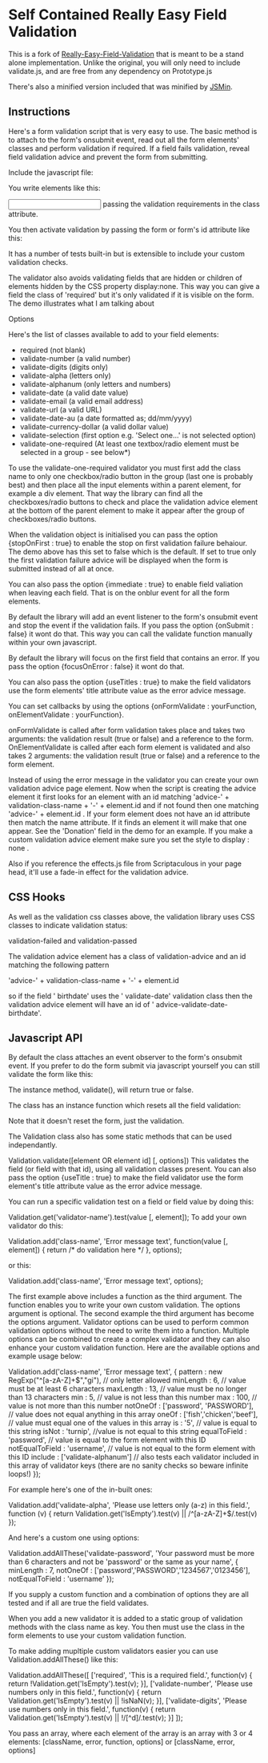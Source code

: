 Self Contained Really Easy Field Validation
=====
This is a fork of [Really-Easy-Field-Validation](https://github.com/atetlaw/Really-Easy-Field-Validation) that is meant to be a stand alone implementation. 
Unlike the original, you will only need to include validate.js, and are free from any dependency on Prototype.js

There's also a minified version included that was minified by [JSMin](https://github.com/douglascrockford/JSMin).

Instructions
------------
Here's a form validation script that is very easy to use.
The basic method is to attach to the form's onsubmit event, read out all the form elements' classes and perform validation if required. If a field fails validation, reveal field validation advice and prevent the form from submitting.

Include the javascript file:
<script src="validation.js" type="text/javascript"></script>
You write elements like this:

<input class="required validate-number" id="field1" name="field1" />
passing the validation requirements in the class attribute.

You then activate validation by passing the form or form's id attribute like this:

<script type="text/javascript">
  new Validation('form-id'); // OR new Validation(document.forms[0]);
</script>
It has a number of tests built-in but is extensible to include your custom validation checks.

The validator also avoids validating fields that are hidden or children of elements hidden by the CSS property display:none. This way you can give a field the class of 'required' but it's only validated if it is visible on the form. The demo illustrates what I am talking about

Options

Here's the list of classes available to add to your field elements:

* required (not blank)
* validate-number (a valid number)
* validate-digits (digits only)
* validate-alpha (letters only)
* validate-alphanum (only letters and numbers)
* validate-date (a valid date value)
* validate-email (a valid email address)
* validate-url (a valid URL)
* validate-date-au (a date formatted as; dd/mm/yyyy)
* validate-currency-dollar (a valid dollar value)
* validate-selection (first option e.g. 'Select one...' is not selected option)
* validate-one-required (At least one textbox/radio element must be selected in a group - see below*)

To use the validate-one-required validator you must first add the class name to only one checkbox/radio button in the group (last one is probably best) and then place all the input elements within a parent element, for example a div element. That way the library can find all the checkboxes/radio buttons to check and place the validation advice element at the bottom of the parent element to make it appear after the group of checkboxes/radio buttons.

When the validation object is initialised you can pass the option {stopOnFirst : true} to enable the stop on first validation failure behaiour. The demo above has this set to false which is the default. If set to true only the first validation failure advice will be displayed when the form is submitted instead of all at once.

<script type="text/javascript">
  new Validation('form-id',{stopOnFirst:true});
</script>
You can also pass the option {immediate : true} to enable field valiation when leaving each field. That is on the onblur event for all the form elements.

By default the library will add an event listener to the form's onsubmit event and stop the event if the validation fails. If you pass the option {onSubmit : false} it wont do that. This way you can call the validate function manually within your own javascript.

By default the library will focus on the first field that contains an error. If you pass the option {focusOnError : false} it wont do that.

You can also pass the option {useTitles : true} to make the field validators use the form elements' title attribute value as the error advice message.

You can set callbacks by using the options {onFormValidate : yourFunction, onElementValidate : yourFunction}.

onFormValidate is called after form validation takes place and takes two arguments: the validation result (true or false) and a reference to the form. OnElementValidate is called after each form element is validated and also takes 2 arguments: the validation result (true or false) and a reference to the form element.

Instead of using the error message in the validator you can create your own validation advice page element. Now when the script is creating the advice element it first looks for an element with an id matching 'advice-' + validation-class-name + '-' + element.id and if not found then one matching 'advice-' + element.id . If your form element does not have an id attribute then match the name attribute. If it finds an element it will make that one appear. See the 'Donation' field in the demo for an example. If you make a custom validation advice element make sure you set the style to display : none .

Also if you reference the effects.js file from Scriptaculous in your page head, it'll use a fade-in effect for the validation advice.

<script src="effects.js" type="text/javascript"></script>

CSS Hooks
---------
As well as the validation css classes above, the validation library uses CSS classes to indicate validation status:

validation-failed and validation-passed

The validation advice element has a class of validation-advice and an id matching the following pattern

'advice-' + validation-class-name + '-' + element.id

so if the field ' birthdate' uses the ' validate-date' validation class then the validation advice element will have an id of ' advice-validate-date-birthdate'.

Javascript API
--------------
By default the class attaches an event observer to the form's onsubmit event. If you prefer to do the form submit via javascript yourself you can still validate the form like this:

<script type="text/javascript">
    var valid = new Validation('form-id', {onSubmit:false});
    var result = valid.validate();
</script>

The instance method, validate(), will return true or false.

The class has an instance function which resets all the field validation:

<script type="text/javascript">
    var valid = new Validation('form-id');
    valid.reset();
</script>

Note that it doesn't reset the form, just the validation.

The Validation class also has some static methods that can be used independantly.

Validation.validate([element OR element id] [, options])
This validates the field (or field with that id), using all validation classes present. You can also pass the option {useTitle : true} to make the field validator use the form element's title attribute value as the error advice message.

You can run a specific validation test on a field or field value by doing this:

Validation.get('validator-name').test(value [, element]);
To add your own validator do this:

Validation.add('class-name', 'Error message text', function(value [, element]) {
     return /* do validation here */ 
}, options);

or this:

Validation.add('class-name', 'Error message text', options);

The first example above includes a function as the third argument. The function enables you to write your own custom validation. The options argument is optional. The second example the third argument has become the options argument. Validator options can be used to perform common validation options without the need to write them into a function. Multiple options can be combined to create a complex validator and they can also enhance your custom validation function. Here are the available options and example usage below:

Validation.add('class-name', 'Error message text', {
     pattern : new RegExp("^[a-zA-Z]+$","gi"), // only letter allowed
     minLength : 6, // value must be at least 6 characters
     maxLength : 13, // value must be no longer than 13 characters
     min : 5, // value is not less than this number
     max : 100, // value is not more than this number
     notOneOf : ['password', 'PASSWORD'], // value does not equal anything in this array
     oneOf : ['fish','chicken','beef'], // value must equal one of the values in this array
     is :  '5', // value is equal to this string
     isNot : 'turnip', //value is not equal to this string
     equalToField : 'password', // value is equal to the form element with this ID
     notEqualToField : 'username', // value is not equal to the form element with this ID
     include : ['validate-alphanum'] // also tests each validator included in this array of validator keys (there are no sanity checks so beware infinite loops!)
});

For example here's one of the in-built ones:

Validation.add('validate-alpha', 'Please use letters only (a-z) in this field.', function (v) {
     return Validation.get('IsEmpty').test(v) ||  /^[a-zA-Z]+$/.test(v)
});

And here's a custom one using options:

Validation.addAllThese('validate-password', 'Your password must be more than 6 characters and not be 'password' or the same as your name', {
    minLength : 7,
    notOneOf : ['password','PASSWORD','1234567','0123456'],
    notEqualToField : 'username'
});

If you supply a custom function and a combination of options they are all tested and if all are true the field validates.

When you add a new validator it is added to a static group of validation methods with the class name as key. You then must use the class in the form elements to use your custom validation function.

To make adding mupltiple custom validators easier you can use Validation.addAllThese() like this:

Validation.addAllThese([
     ['required', 'This is a required field.', function(v) {
       return !Validation.get('IsEmpty').test(v);
     }],
     ['validate-number', 'Please use numbers only in this field.', function(v) {
       return Validation.get('IsEmpty').test(v) || !isNaN(v);
     }],
     ['validate-digits', 'Please use numbers only in this field.', function(v) {
       return Validation.get('IsEmpty').test(v) ||  !/[^d]/.test(v);
     }]
]);

You pass an array, where each element of the array is an array with 3 or 4 elements: [className, error, function, options] or [className, error, options]

